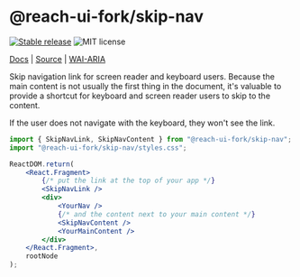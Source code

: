 # @reach-ui-fork/skip-nav

[![Stable release](https://img.shields.io/npm/v/@reach-ui-fork/skip-nav.svg)](https://npm.im/@reach-ui-fork/skip-nav) ![MIT license](https://badgen.now.sh/badge/license/MIT)

[Docs](https://reach.tech/skip-nav) | [Source](https://github.com/reach/reach-ui/tree/main/packages/skip-nav) | [WAI-ARIA](https://webaim.org/techniques/skipnav/)

Skip navigation link for screen reader and keyboard users. Because the main content is not usually the first thing in the document, it's valuable to provide a shortcut for keyboard and screen reader users to skip to the content.

If the user does not navigate with the keyboard, they won't see the link.

```jsx
import { SkipNavLink, SkipNavContent } from "@reach-ui-fork/skip-nav";
import "@reach-ui-fork/skip-nav/styles.css";

ReactDOM.return(
	<React.Fragment>
		{/* put the link at the top of your app */}
		<SkipNavLink />
		<div>
			<YourNav />
			{/* and the content next to your main content */}
			<SkipNavContent />
			<YourMainContent />
		</div>
	</React.Fragment>,
	rootNode
);
```
